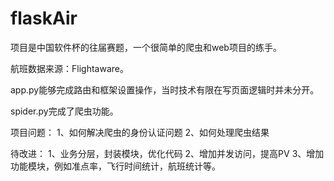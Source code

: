 # flaskAir

项目是中国软件杯的往届赛题，一个很简单的爬虫和web项目的练手。

航班数据来源：Flightaware。

app.py能够完成路由和框架设置操作，当时技术有限在写页面逻辑时并未分开。

spider.py完成了爬虫功能。

项目问题：
  1、如何解决爬虫的身份认证问题
  2、如何处理爬虫结果

待改进：
  1、业务分层，封装模块，优化代码
  2、增加并发访问，提高PV
  3、增加功能模块，例如准点率，飞行时间统计，航班统计等。
